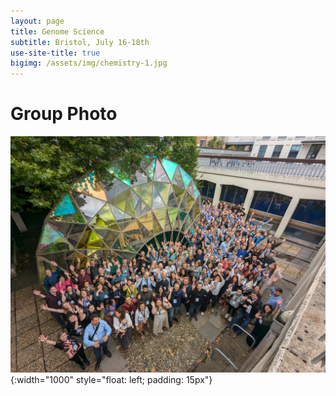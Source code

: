 ```yaml
---
layout: page
title: Genome Science
subtitle: Bristol, July 16-18th
use-site-title: true
bigimg: /assets/img/chemistry-1.jpg
---
```


# Group Photo

![Group Photo](/assets/img/image.jpg){:width="1000" style="float: left; padding: 15px"}


